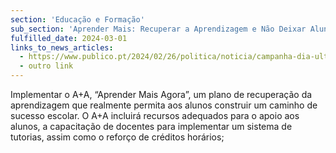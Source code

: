 ```yaml
---
section: 'Educação e Formação'
sub_section: 'Aprender Mais: Recuperar a Aprendizagem e Não Deixar Alunos para Trás'
fulfilled_date: 2024-03-01
links_to_news_articles:
  - https://www.publico.pt/2024/02/26/politica/noticia/campanha-dia-ultimo-debate-sete-2081633
  - outro link
---
```


Implementar o A+A, “Aprender Mais Agora”, um plano de recuperação da aprendizagem que realmente permita aos alunos construir um caminho de sucesso escolar. O A+A incluirá recursos adequados para o apoio aos alunos, a capacitação de docentes para implementar um sistema de tutorias, assim como o reforço de créditos horários;
